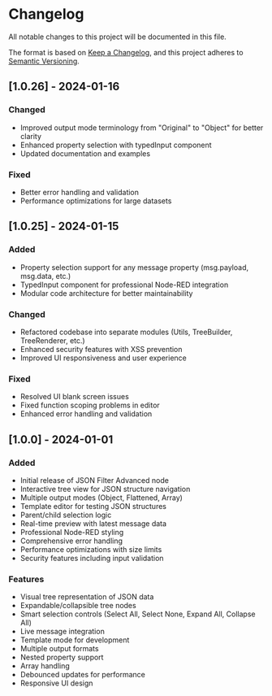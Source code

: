 # Changelog

All notable changes to this project will be documented in this file.

The format is based on [Keep a Changelog](https://keepachangelog.com/en/1.0.0/),
and this project adheres to [Semantic Versioning](https://semver.org/spec/v2.0.0.html).

## [1.0.26] - 2024-01-16

### Changed
- Improved output mode terminology from "Original" to "Object" for better clarity
- Enhanced property selection with typedInput component
- Updated documentation and examples

### Fixed
- Better error handling and validation
- Performance optimizations for large datasets

## [1.0.25] - 2024-01-15

### Added
- Property selection support for any message property (msg.payload, msg.data, etc.)
- TypedInput component for professional Node-RED integration
- Modular code architecture for better maintainability

### Changed
- Refactored codebase into separate modules (Utils, TreeBuilder, TreeRenderer, etc.)
- Enhanced security features with XSS prevention
- Improved UI responsiveness and user experience

### Fixed
- Resolved UI blank screen issues
- Fixed function scoping problems in editor
- Enhanced error handling and validation

## [1.0.0] - 2024-01-01

### Added
- Initial release of JSON Filter Advanced node
- Interactive tree view for JSON structure navigation
- Multiple output modes (Object, Flattened, Array)
- Template editor for testing JSON structures
- Parent/child selection logic
- Real-time preview with latest message data
- Professional Node-RED styling
- Comprehensive error handling
- Performance optimizations with size limits
- Security features including input validation

### Features
- Visual tree representation of JSON data
- Expandable/collapsible tree nodes
- Smart selection controls (Select All, Select None, Expand All, Collapse All)
- Live message integration
- Template mode for development
- Multiple output formats
- Nested property support
- Array handling
- Debounced updates for performance
- Responsive UI design
